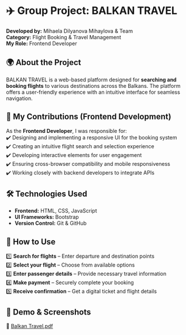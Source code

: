 # ✈️ Group Project: BALKAN TRAVEL  
**Developed by:** Mihaela Dilyanova Mihaylova & Team  
**Category:** Flight Booking & Travel Management  
**My Role:** Frontend Developer  

## 🌍 About the Project  
BALKAN TRAVEL is a web-based platform designed for **searching and booking flights** to various destinations across the Balkans. The platform offers a user-friendly experience with an intuitive interface for seamless navigation.  

## 🎨 My Contributions (Frontend Development)  
As the **Frontend Developer**, I was responsible for:  
✔️ Designing and implementing a responsive UI for the booking system  
✔️ Creating an intuitive flight search and selection experience  
✔️ Developing interactive elements for user engagement  
✔️ Ensuring cross-browser compatibility and mobile responsiveness  
✔️ Working closely with backend developers to integrate APIs  

## 🛠️ Technologies Used  
- **Frontend:** HTML, CSS, JavaScript
- **UI Frameworks:** Bootstrap  
- **Version Control:** Git & GitHub  

## 📖 How to Use  
1️⃣ **Search for flights** – Enter departure and destination points  
2️⃣ **Select your flight** – Choose from available options  
3️⃣ **Enter passenger details** – Provide necessary travel information  
4️⃣ **Make payment** – Securely complete your booking  
5️⃣ **Receive confirmation** – Get a digital ticket and flight details  


## 🎥 Demo & Screenshots  
🔗 [Balkan Travel.pdf](https://github.com/user-attachments/files/18816052/Balkan.Travel.pdf)
